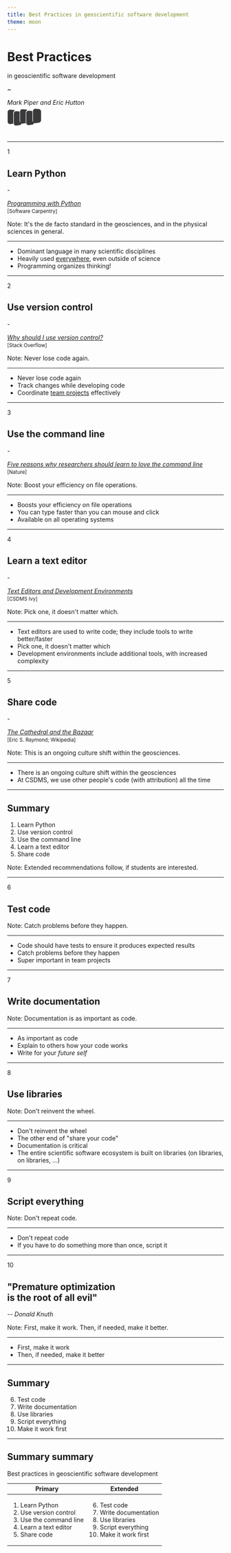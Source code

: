 ```yaml
---
title: Best Practices in geoscientific software development
theme: moon
---
```


# Best Practices

in geoscientific software development

~

_Mark Piper and Eric Hutton_  

<a href="https://csdms.colorado.edu">
<img align="center" width="80px" style="margin:-10px 0 20px 0" src="./assets/CSDMS-logo-nocolor.png">
</a>

---

1
## Learn Python

\-

[*Programming with Python*](https://swcarpentry.github.io/python-novice-inflammation/)<br><small>[Software Carpentry]</small>

Note: It's the de facto standard in the geosciences, and in the physical sciences in general. 

----

* Dominant language in many scientific disciplines
* Heavily used [everywhere](https://www.tiobe.com/tiobe-index/), even outside of science
* Programming organizes thinking!

---

2
## Use version control

\-

[*Why should I use version control?*](https://stackoverflow.com/q/1408450)<br><small>[Stack Overflow]</small>

Note: Never lose code again.

----

* Never lose code again
* Track changes while developing code
* Coordinate [team projects](https://github.com/landlab/landlab/) effectively

---

3
## Use the command line

\-

[*Five reasons why researchers should learn to love the command line*](https://www.nature.com/articles/d41586-021-00263-0)<br><small>[Nature]</small>

Note: Boost your efficiency on file operations.

----

* Boosts your efficiency on file operations
* You can type faster than you can mouse and click
* Available on all operating systems

---

4
## Learn a text editor

\-

[*Text Editors and Development Environments*](https://github.com/csdms/ivy/tree/main/lessons/editors)<br><small>[CSDMS Ivy]</small>

Note: Pick one, it doesn't matter which.

----

* Text editors are used to write code; they include tools to write better/faster
* Pick one, it doesn't matter which
* Development environments include additional tools, with increased complexity

---

5
## Share code

\-

[*The Cathedral and the Bazaar*](https://en.wikipedia.org/wiki/The_Cathedral_and_the_Bazaar)<br><small>[Eric S. Raymond; Wikipedia]</small>

Note: This is an ongoing culture shift within the geosciences.

----

* There is an ongoing culture shift within the geosciences
* At CSDMS, we use other people's code (with attribution) all the time

---

## Summary

1. Learn Python
1. Use version control
1. Use the command line
1. Learn a text editor
1. Share code

Note: Extended recommendations follow, if students are interested.

---

6
## Test code

Note: Catch problems before they happen.

----

* Code should have tests to ensure it produces expected results
* Catch problems before they happen
* Super important in team projects

---

7
## Write documentation

Note: Documentation is as important as code.

----

* As important as code
* Explain to others how your code works
* Write for your *future self*

---

8
## Use libraries

Note: Don't reinvent the wheel.

----

* Don't reinvent the wheel
* The other end of "share your code"
* Documentation is critical
* The entire scientific software ecosystem is built on libraries (on libraries, on libraries, ...)

---

9
## Script everything

Note: Don't repeat code.

----

* Don't repeat code
* If you have to do something more than once, script it

---

10
## "Premature optimization<br>is the root of all evil"

*-- Donald Knuth*

Note: First, make it work. Then, if needed, make it better.

----

* First, make it work
* Then, if needed, make it better

---

## Summary

6. Test code
1. Write documentation
1. Use libraries
1. Script everything
1. Make it work first

---

## Summary summary

Best practices in geoscientific software development

| Primary | Extended |
| ------- | -------- |
| <ol><li>Learn Python<li>Use version control<li>Use the command line<li>Learn a text editor<li>Share code</ol> | <ol start="6"><li>Test code<li>Write documentation<li>Use libraries<li>Script everything<li>Make it work first</ol> |
